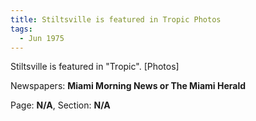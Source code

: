 ```yaml
---  
title: Stiltsville is featured in Tropic Photos  
tags:  
  - Jun 1975  
---  
```

  
Stiltsville is featured in "Tropic". [Photos]  
  
Newspapers: **Miami Morning News or The Miami Herald**  
  
Page: **N/A**, Section: **N/A** 
